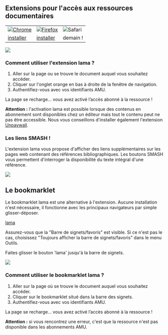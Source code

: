 ## Extensions pour l'accès aux ressources documentaires

<table>
	<tbody>
		<tr>
			<td><a href="https://chrome.google.com/webstore/detail/lama/cakeojbohkollebkgkdigjgfkjnahchh"><img src="/lama-addons/assets/img/app-chrome.png" alt="Chrome"></a></td>
			<td><a href="https://addons.mozilla.org/fr/firefox/addon/lama/"><img src="/lama-addons/assets/img/app-firefox.png" alt="Firefox"></a></td>
			<td><a><img src="/lama-addons/assets/img/app-safari.png" alt="Safari"></a></td>
		</tr>
		<tr>
			<td><a href="https://chrome.google.com/webstore/detail/lama/cakeojbohkollebkgkdigjgfkjnahchh" class="btn btn-dwn">installer</a></td>
			<td><a href="https://addons.mozilla.org/fr/firefox/addon/lama/" class="btn btn-dwn">installer</a></td>
			<td><a class="btn btn-dwn-inactive">demain !</a></td>
		</tr>
	</tbody>
</table>

<img src="/lama-addons/assets/img/lama_chrome.gif">

### Comment utiliser l'extension lama ?

1. Aller sur la page ou se trouve le document auquel vous souhaitez accéder.
2. Cliquer sur l'onglet orange en bas à droite de la fenêtre de navigation.
3. Authentifiez-vous avec vos identifiants AMU.

La page se recharge… vous avez activé l’accès abonné à la ressource !

<b>Attention :</b> l'activation lama est possible lorsque des contenus en abonnement sont disponibles chez un éditeur mais tout le contenu peut ne pas être accessible. Nous vous conseillons d'installer également l'extension <a href="https://unpaywall.org/products/extension" target="_blank">Unpaywall</a>.

### Les liens SMASH !

L'extension lama vous propose d'afficher des liens supplémentaires sur les pages web contenant des références bibliographiques. Les boutons SMASH vous permettent d'interroger la disponibilité du texte intégral d'une référence.

<img src="/lama-addons/assets/img/smash.png">

## Le bookmarklet

Le bookmarklet lama est une alternative à l'extension. Aucune installation n'est nécessaire, il fonctionne avec les principaux navigateurs par simple glisser-déposer.

<a href="javascript:void(location.href='https://lama.univ-amu.fr/login?url='+location.href)" class="btn btn-alt">lama</a>

Assurez-vous que la "Barre de signets/favoris" est visible. Si ce n'est pas le cas, choisissez "Toujours afficher la barre de signets/favoris" dans le menu Outils.

Faites glisser le bouton 'lama' jusqu'à la barre de signets.

<img src="/lama-addons/assets/img/lama_bookmarklet.png">

### Comment utiliser le bookmarklet lama ?

1. Aller sur la page où se trouve le document auquel vous souhaitez accéder.
2. Cliquer sur le bookmarklet situé dans la barre des signets.
3. Authentifiez-vous avec vos identifiants AMU.

La page se recharge… vous avez activé l’accès abonné à la ressource !

<b>Attention :</b> si vous rencontrez une erreur, c'est que la ressource n'est pas disponible dans les abonnements AMU.

<div id="libchat_3008f62903e4f96111fa2b658a9a3dad"></div>